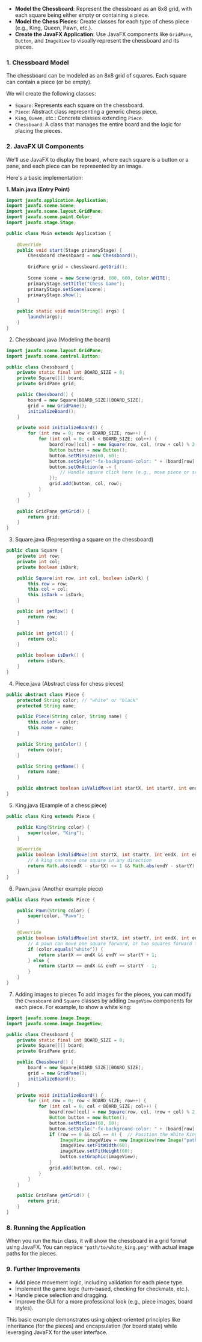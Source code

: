 - **Model the Chessboard**: Represent the chessboard as an 8x8 grid, with each square being either empty or containing a piece.
- **Model the Chess Pieces**: Create classes for each type of chess piece (e.g., King, Queen, Pawn, etc.).
- **Create the JavaFX Application**: Use JavaFX components like `GridPane`, `Button`, and `ImageView` to visually represent the chessboard and its pieces.

### 1. Chessboard Model

The chessboard can be modeled as an 8x8 grid of squares. Each square can contain a piece (or be empty).

We will create the following classes:

- `Square`: Represents each square on the chessboard.
- `Piece`: Abstract class representing a generic chess piece.
- `King`, `Queen`, etc.: Concrete classes extending `Piece`.
- `Chessboard`: A class that manages the entire board and the logic for placing the pieces.

### 2. JavaFX UI Components

We'll use JavaFX to display the board, where each square is a button or a pane, and each piece can be represented by an image.

Here's a basic implementation:

**1. Main.java (Entry Point)** 
```java
import javafx.application.Application;
import javafx.scene.Scene;
import javafx.scene.layout.GridPane;
import javafx.scene.paint.Color;
import javafx.stage.Stage;

public class Main extends Application {
    
    @Override
    public void start(Stage primaryStage) {
        Chessboard chessboard = new Chessboard();
        
        GridPane grid = chessboard.getGrid();
        
        Scene scene = new Scene(grid, 600, 600, Color.WHITE);
        primaryStage.setTitle("Chess Game");
        primaryStage.setScene(scene);
        primaryStage.show();
    }

    public static void main(String[] args) {
        launch(args);
    }
}
```

2. Chessboard.java (Modeling the board)
```java
import javafx.scene.layout.GridPane;
import javafx.scene.control.Button;

public class Chessboard {
    private static final int BOARD_SIZE = 8;
    private Square[][] board;
    private GridPane grid;

    public Chessboard() {
        board = new Square[BOARD_SIZE][BOARD_SIZE];
        grid = new GridPane();
        initializeBoard();
    }

    private void initializeBoard() {
        for (int row = 0; row < BOARD_SIZE; row++) {
            for (int col = 0; col < BOARD_SIZE; col++) {
                board[row][col] = new Square(row, col, (row + col) % 2 == 0);
                Button button = new Button();
                button.setMinSize(60, 60);
                button.setStyle("-fx-background-color: " + (board[row][col].isDark() ? "#8B4513" : "#FFD700"));
                button.setOnAction(e -> {
                    // Handle square click here (e.g., move piece or select square)
                });
                grid.add(button, col, row);
            }
        }
    }

    public GridPane getGrid() {
        return grid;
    }
}
```

3. Square.java (Representing a square on the chessboard)
```java
public class Square {
    private int row;
    private int col;
    private boolean isDark;

    public Square(int row, int col, boolean isDark) {
        this.row = row;
        this.col = col;
        this.isDark = isDark;
    }

    public int getRow() {
        return row;
    }

    public int getCol() {
        return col;
    }

    public boolean isDark() {
        return isDark;
    }
}
```

4. Piece.java (Abstract class for chess pieces)
```java
public abstract class Piece {
    protected String color; // "white" or "black"
    protected String name;

    public Piece(String color, String name) {
        this.color = color;
        this.name = name;
    }

    public String getColor() {
        return color;
    }

    public String getName() {
        return name;
    }

    public abstract boolean isValidMove(int startX, int startY, int endX, int endY);
}
```

5. King.java (Example of a chess piece)
```java
public class King extends Piece {

    public King(String color) {
        super(color, "King");
    }

    @Override
    public boolean isValidMove(int startX, int startY, int endX, int endY) {
        // A king can move one square in any direction
        return Math.abs(endX - startX) <= 1 && Math.abs(endY - startY) <= 1;
    }
}
```

6. Pawn.java (Another example piece)
```java
public class Pawn extends Piece {

    public Pawn(String color) {
        super(color, "Pawn");
    }

    @Override
    public boolean isValidMove(int startX, int startY, int endX, int endY) {
        // A pawn can move one square forward, or two squares forward from the starting position
        if (color.equals("white")) {
            return startX == endX && endY == startY + 1;
        } else {
            return startX == endX && endY == startY - 1;
        }
    }
}
```

7. Adding images to pieces
To add images for the pieces, you can modify the `Chessboard` and `Square` classes by adding `ImageView` components for each piece. For example, to show a white king:
```java
import javafx.scene.image.Image;
import javafx.scene.image.ImageView;

public class Chessboard {
    private static final int BOARD_SIZE = 8;
    private Square[][] board;
    private GridPane grid;

    public Chessboard() {
        board = new Square[BOARD_SIZE][BOARD_SIZE];
        grid = new GridPane();
        initializeBoard();
    }

    private void initializeBoard() {
        for (int row = 0; row < BOARD_SIZE; row++) {
            for (int col = 0; col < BOARD_SIZE; col++) {
                board[row][col] = new Square(row, col, (row + col) % 2 == 0);
                Button button = new Button();
                button.setMinSize(60, 60);
                button.setStyle("-fx-background-color: " + (board[row][col].isDark() ? "#8B4513" : "#FFD700"));
                if (row == 0 && col == 4) {  // Position the White King
                    ImageView imageView = new ImageView(new Image("path/to/white_king.png"));
                    imageView.setFitWidth(60);
                    imageView.setFitHeight(60);
                    button.setGraphic(imageView);
                }
                grid.add(button, col, row);
            }
        }
    }

    public GridPane getGrid() {
        return grid;
    }
}
```

### 8. **Running the Application**

When you run the `Main` class, it will show the chessboard in a grid format using JavaFX. You can replace `"path/to/white_king.png"` with actual image paths for the pieces.

### 9. **Further Improvements**

- Add piece movement logic, including validation for each piece type.
- Implement the game logic (turn-based, checking for checkmate, etc.).
- Handle piece selection and dragging.
- Improve the GUI for a more professional look (e.g., piece images, board styles).

This basic example demonstrates using object-oriented principles like inheritance (for the pieces) and encapsulation (for board state) while leveraging JavaFX for the user interface.

